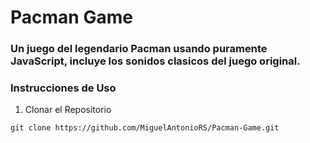 # Pacman Game

### Un juego del legendario Pacman usando puramente JavaScript, incluye los sonidos clasicos del juego original.

### Instrucciones de Uso

  1. Clonar el Repositorio
     
    
    git clone https://github.com/MiguelAntonioRS/Pacman-Game.git
    
